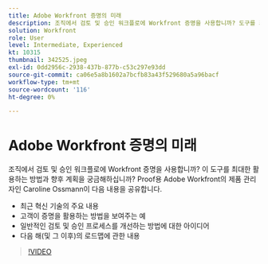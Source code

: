 ```yaml
---
title: Adobe Workfront 증명의 미래
description: 조직에서 검토 및 승인 워크플로에 Workfront 증명을 사용합니까? 도구를 최대한 활용할 수 있는 방법 및 미래를 위해 계획한 내용이 궁금하다.
solution: Workfront
role: User
level: Intermediate, Experienced
kt: 10315
thumbnail: 342525.jpeg
exl-id: 0dd2956c-2938-437b-877b-c53c297e93dd
source-git-commit: ca06e5a8b1602a7bcfb83a43f529680a5a96bacf
workflow-type: tm+mt
source-wordcount: '116'
ht-degree: 0%

---
```


# Adobe Workfront 증명의 미래

조직에서 검토 및 승인 워크플로에 Workfront 증명을 사용합니까? 이 도구를 최대한 활용하는 방법과 향후 계획을 궁금해하십니까? Proof용 Adobe Workfront의 제품 관리자인 Caroline Ossmann이 다음 내용을 공유합니다.

* 최근 혁신 기술의 주요 내용
* 고객이 증명을 활용하는 방법을 보여주는 예
* 일반적인 검토 및 승인 프로세스를 개선하는 방법에 대한 아이디어
* 다음 해(및 그 이후)의 로드맵에 관한 내용

>[!VIDEO](https://video.tv.adobe.com/v/342525/?quality=12&learn=on)
